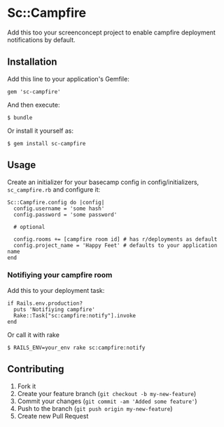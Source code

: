 # Sc::Campfire

Add this too your screenconcept project to enable campfire deployment notifications by default.

## Installation

Add this line to your application's Gemfile:

    gem 'sc-campfire'

And then execute:

    $ bundle

Or install it yourself as:

    $ gem install sc-campfire

## Usage


Create an initializer for your basecamp config in config/initializers, `sc_campfire.rb` and configure it:

    Sc::Campfire.config do |config|
      config.username = 'some hash'
      config.password = 'some password'

      # optional

      config.rooms += [campfire room id] # has r/deployments as default
      config.project_name = 'Happy Feet' # defaults to your application name
    end

### Notifiying your campfire room
Add this to your deployment task:

    if Rails.env.production?
      puts 'Notifiying campfire'
      Rake::Task["sc:campfire:notify"].invoke
    end

Or call it with rake

    $ RAILS_ENV=your_env rake sc:campfire:notify

## Contributing

1. Fork it
2. Create your feature branch (`git checkout -b my-new-feature`)
3. Commit your changes (`git commit -am 'Added some feature'`)
4. Push to the branch (`git push origin my-new-feature`)
5. Create new Pull Request
